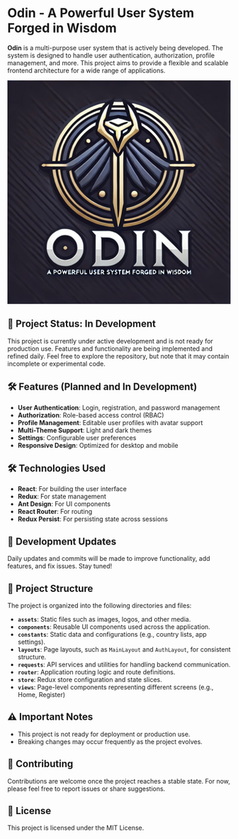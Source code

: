 # Odin - A Powerful User System Forged in Wisdom

**Odin** is a multi-purpose user system that is actively being developed. The system is designed to handle user authentication, authorization, profile management, and more. This project aims to provide a flexible and scalable frontend architecture for a wide range of applications.

![](https://github.com/tatoline/odin-frontend/blob/master/src/assets/logos/logo-auth.jpg?raw=true)

## 🚧 Project Status: In Development

This project is currently under active development and is not ready for production use. Features and functionality are being implemented and refined daily. Feel free to explore the repository, but note that it may contain incomplete or experimental code.

## 🛠️ Features (Planned and In Development)
- **User Authentication**: Login, registration, and password management
- **Authorization**: Role-based access control (RBAC)
- **Profile Management**: Editable user profiles with avatar support
- **Multi-Theme Support**: Light and dark themes
- **Settings**: Configurable user preferences
- **Responsive Design**: Optimized for desktop and mobile

## 🛠️ Technologies Used
- **React**: For building the user interface
- **Redux**: For state management
- **Ant Design**: For UI components
- **React Router**: For routing
- **Redux Persist**: For persisting state across sessions

## 📅 Development Updates
Daily updates and commits will be made to improve functionality, add features, and fix issues. Stay tuned!

## 📂 Project Structure
The project is organized into the following directories and files:
- **`assets`**: Static files such as images, logos, and other media.
- **`components`**: Reusable UI components used across the application.
- **`constants`**: Static data and configurations (e.g., country lists, app settings).
- **`layouts`**: Page layouts, such as `MainLayout` and `AuthLayout`, for consistent structure.
- **`requests`**: API services and utilities for handling backend communication.
- **`router`**: Application routing logic and route definitions.
- **`store`**: Redux store configuration and state slices.
- **`views`**: Page-level components representing different screens (e.g., Home, Register)

## ⚠️ Important Notes
- This project is not ready for deployment or production use.
- Breaking changes may occur frequently as the project evolves.

## 🤝 Contributing
Contributions are welcome once the project reaches a stable state. For now, please feel free to report issues or share suggestions.

## 📜 License
This project is licensed under the MIT License.

